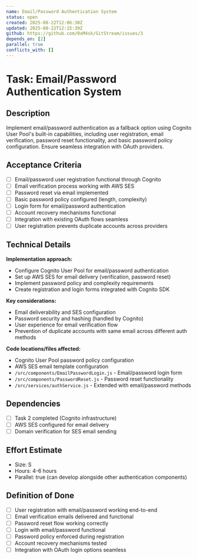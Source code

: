 ```yaml
---
name: Email/Password Authentication System
status: open
created: 2025-08-22T12:06:30Z
updated: 2025-08-22T12:15:39Z
github: https://github.com/0xM4sk/GitStream/issues/3
depends_on: [2]
parallel: true
conflicts_with: []
---
```


# Task: Email/Password Authentication System

## Description

Implement email/password authentication as a fallback option using Cognito User Pool's built-in capabilities, including user registration, email verification, password reset functionality, and basic password policy configuration. Ensure seamless integration with OAuth providers.

## Acceptance Criteria

- [ ] Email/password user registration functional through Cognito
- [ ] Email verification process working with AWS SES
- [ ] Password reset via email implemented
- [ ] Basic password policy configured (length, complexity)
- [ ] Login form for email/password authentication
- [ ] Account recovery mechanisms functional
- [ ] Integration with existing OAuth flows seamless
- [ ] User registration prevents duplicate accounts across providers

## Technical Details

**Implementation approach:**
- Configure Cognito User Pool for email/password authentication
- Set up AWS SES for email delivery (verification, password reset)
- Implement password policy and complexity requirements
- Create registration and login forms integrated with Cognito SDK

**Key considerations:**
- Email deliverability and SES configuration
- Password security and hashing (handled by Cognito)
- User experience for email verification flow
- Prevention of duplicate accounts with same email across different auth methods

**Code locations/files affected:**
- Cognito User Pool password policy configuration
- AWS SES email template configuration
- `/src/components/EmailPasswordLogin.js` - Email/password login form
- `/src/components/PasswordReset.js` - Password reset functionality
- `/src/services/authService.js` - Extended with email/password methods

## Dependencies

- [ ] Task 2 completed (Cognito infrastructure)
- [ ] AWS SES configured for email delivery
- [ ] Domain verification for SES email sending

## Effort Estimate

- Size: S
- Hours: 4-6 hours
- Parallel: true (can develop alongside other authentication components)

## Definition of Done

- [ ] User registration with email/password working end-to-end
- [ ] Email verification emails delivered and functional
- [ ] Password reset flow working correctly
- [ ] Login with email/password functional
- [ ] Password policy enforced during registration
- [ ] Account recovery mechanisms tested
- [ ] Integration with OAuth login options seamless
